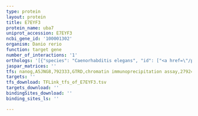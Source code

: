 ```yaml
---
type: protein
layout: protein
title: E7EYF3
protein_name: uba7
uniprot_accession: E7EYF3
ncbi_gene_id: '100001302'
organism: Danio rerio
function: target gene
number_of_interactions: '1'
orthologs: '[{"species": "Caenorhabditis elegans", "id": ["<a href=\"/protein/q27481\">Q27481</a>"]}, {"species": "Saccharomyces cerevisiae", "id": ["<a href=\"/protein/p22515\">P22515</a>"]}]'
jaspar_matrices: ''
tfs: nanog,A5JNG8,792333,GTRD,chromatin immunoprecipitation assay,27924024%5Buid%5D,No
targets: ''
tfs_download: TFLink_tfs_of_E7EYF3.tsv
targets_download: ''
bindingSites_download: ''
binding_sites_ls: ''

---
```


